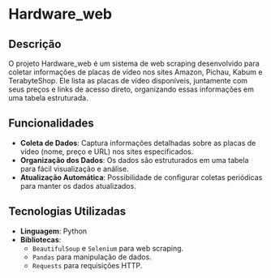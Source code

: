 # Hardware_web
## Descrição
O projeto Hardware_web é um sistema de web scraping desenvolvido para coletar informações de placas de vídeo nos sites Amazon, Pichau, Kabum e TerabyteShop. Ele lista as placas de vídeo disponíveis, juntamente com seus preços e links de acesso direto, organizando essas informações em uma tabela estruturada.

## Funcionalidades
- **Coleta de Dados**: Captura informações detalhadas sobre as placas de vídeo (nome, preço e URL) nos sites especificados.
- **Organização dos Dados**: Os dados são estruturados em uma tabela para fácil visualização e análise.
- **Atualização Automática**: Possibilidade de configurar coletas periódicas para manter os dados atualizados.

## Tecnologias Utilizadas
- **Linguagem**: Python
- **Bibliotecas**:
  - `BeautifulSoup` e `Selenium` para web scraping.
  - `Pandas` para manipulação de dados.
  - `Requests` para requisições HTTP.
